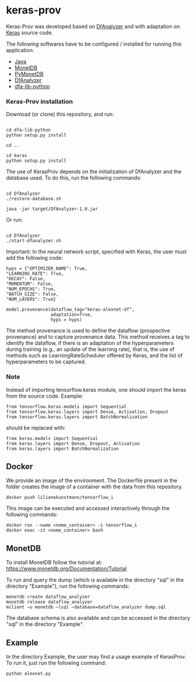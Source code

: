 # keras-prov
Keras-Prov was developed based on [DfAnalyzer](https://gitlab.com/ssvitor/dataflow_analyzer) and with adaptation on [Keras](https://github.com/keras-team/keras) source code.

The following softwares have to be configured / installed for running this application.

* [Java](https://java.com/pt-BR/)
* [MonetDB](http://www.monetdb.org/Documentation/UserGuide/Tutorial)
* [PyMonetDB](https://pymonetdb.readthedocs.io/en/latest/index.html)
* [DfAnalyzer](https://github.com/dbpina/keras-prov/tree/main/DfAnalyzer)
* [dfa-lib-python](https://github.com/dbpina/keras-prov/tree/main/dfa-lib-python/) 

### Keras-Prov installation

Download (or clone) this repository, and run:


```

cd dfa-lib-python
python setup.py install

cd ..

cd keras
python setup.py install

```

The use of KerasProv depends on the initialization of DfAnalyzer and the database used. To do this, run the following commands:


```

cd DfAnalyzer
./restore-database.sh

java -jar target/DfAnalyzer-1.0.jar

```

Or run:


```

cd DfAnalyzer
./start-dfanalyzer.sh

```

Important: In the neural network script, specified with Keras, the user must add the following code:

```
hyps = {"OPTIMIZER_NAME": True,
"LEARNING_RATE": True,
"DECAY": False,
"MOMENTUM": False,
"NUM_EPOCHS": True,
"BATCH_SIZE": False,
"NUM_LAYERS": True}

model.provenance(dataflow_tag="keras-alexnet-df",
                 adaptation=True,
                 hyps = hyps)
```

The method provenance is used to define the dataflow (prospective provenance) and to capture provenance data. This method receives a tag to identify the dataflow, if there is an adaptation of the hyperparameters during training (e.g., an update of the learning rate), that is, the use of methods such as LearningRateScheduler offered by Keras, and the list of hyperparameters to be captured. 

### Note

Instead of importing tensorflow.keras module, one should import the keras from the source code. Example:

```
from tensorflow.keras.models import Sequential
from tensorflow.keras.layers import Dense, Activation, Dropout
from tensorflow.keras.layers import BatchNormalization
```

should be replaced with:


```
from keras.models import Sequential
from keras.layers import Dense, Dropout, Activation
from keras.layers import BatchNormalization
```

## Docker
We provide an image of the environment. The Dockerfile present in the folder creates the image of a container with the data from this repository. 

```
docker push lilianekunstmann/tensorflow_i
```

This image can be executed and accessed interactively through the following commands:

```
docker run --name <nome_container> -i tensorflow_i
docker exec -it <nome_container> bash
```
## MonetDB

To install MonetDB follow the tutorial at: https://www.monetdb.org/Documentation/Tutorial

To run and query the dump (which is available in the directory "sql" in the directory "Example"), run the following commands: 

```
monetdb create dataflow_analyzer
monetdb release dataflow_analyzer
mclient –u monetdb –lsql –database=dataflow_analyzer dump.sql

```

The database schema is also available and can be accessed in the directory "sql" in the directory "Example".

## Example

In the directory Example, the user may find a usage example of KerasProv. To run it, just run the following command:

```
python alexnet.py
```
